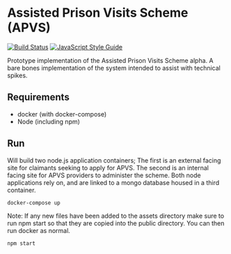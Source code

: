 # Assisted Prison Visits Scheme (APVS)

[![Build Status](https://travis-ci.org/ministryofjustice/apvs.svg?branch=develop)](https://travis-ci.org/ministryofjustice/apvs?branch=develop)
[![JavaScript Style Guide](https://img.shields.io/badge/code%20style-standard-brightgreen.svg)](http://standardjs.com/)

Prototype implementation of the Assisted Prison Visits Scheme alpha. A bare bones implementation of the system intended to assist with technical spikes.

## Requirements

* docker (with docker-compose)
* Node (including npm)

## Run

Will build two node.js application containers; The first is an external facing site for claimants seeking to apply for APVS. The second is an internal facing site for APVS providers to administer the scheme. Both node applications rely on, and are linked to a mongo database housed in a third container.

```
docker-compose up
```

Note: If any new files have been added to the assets directory make sure to run npm start so that they are copied into the public directory. You can then run docker as normal.

```
npm start
```
